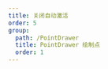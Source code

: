 ```yaml
---
title: 关闭自动激活
order: 5
group: 
  path: /PointDrawer
  title: PointDrawer 绘制点
  order: 1
---
```


<code src="./autoFocus.tsx" compact="true" defaultShowCode="true"></code>
